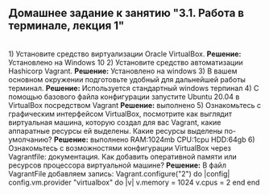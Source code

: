 <h2>Домашнее задание к занятию "3.1. Работа в терминале, лекция 1"</h2></br>
1) Установите средство виртуализации Oracle VirtualBox. 
  <b>Решение:</b> Установлено на Windows 10
2) Установите средство автоматизации Hashicorp Vagrant.
  <b>Решение:</b> Установлено на windows
3) В вашем основном окружении подготовьте удобный для дальнейшей работы терминал.
  <b>Решение:</b> Используется стандартный windows терпинал
 4) С помощью базового файла конфигурации запустите Ubuntu 20.04 в VirtualBox посредством Vagrant
   <b>Решение:</b> выполнено
 5) Ознакомьтесь с графическим интерфейсом VirtualBox, посмотрите как выглядит виртуальная машина, которую создал для вас Vagrant, какие аппаратные ресурсы ей выделены. Какие ресурсы выделены по-умолчанию?
  <b>Решение:</b> выполнено
  RAM:1024mb
  CPU:1cpu
  HDD:64gb
  6) Ознакомьтесь с возможностями конфигурации VirtualBox через Vagrantfile: документация. Как добавить оперативной памяти или ресурсов процессора виртуальной машине?
  <b>Решение:</b>
  В файл VagrantFile добавляем запись:
  Vagrant.configure("2") do |config|
    config.vm.provider "virtualbox" do |v|
        v.memory = 1024
        v.cpus = 2
    end
  end
